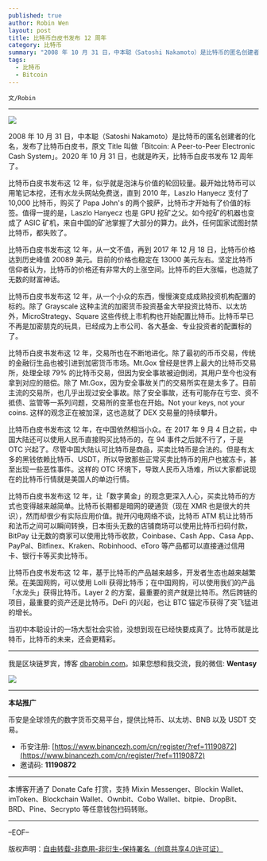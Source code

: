 ```yaml
---
published: true
author: Robin Wen
layout: post
title: 比特币白皮书发布 12 周年
category: 比特币
summary: "2008 年 10 月 31 日，中本聪（Satoshi Nakamoto）是比特币的匿名创建者的化名，发布了比特币白皮书，原文 Title 叫做「Bitcoin: A Peer-to-Peer Electronic Cash System」。2020 年 10 月 31 日，也就是昨天，比特币白皮书发布 12 周年了。当初中本聪设计的一场大型社会实验，没想到现在已经快要成真了。比特币就是比特币，比特币的未来，还会更精彩。"
tags:
  - 比特币
  - Bitcoin
---
```


`文/Robin`

***

![](https://cdn.dbarobin.com/avk5jrg.png)

2008 年 10 月 31 日，中本聪（Satoshi Nakamoto）是比特币的匿名创建者的化名，发布了比特币白皮书，原文 Title 叫做「Bitcoin: A Peer-to-Peer Electronic Cash System」。2020 年 10 月 31 日，也就是昨天，比特币白皮书发布 12 周年了。

比特币白皮书发布这 12 年，似乎就是泡沫与价值的轮回较量。最开始比特币可以用笔记本挖，还有水龙头网站免费送，直到 2010 年，Laszlo Hanyecz 支付了 10,000 比特币，购买了 Papa John's 的两个披萨，比特币才开始有了价值的标签。值得一提的是，Laszlo Hanyecz 也是 GPU 挖矿之父。如今挖矿的机器也变成了 ASIC 矿机，来自中国的矿池掌握了大部分的算力。此外，任何国家试图封禁比特币，都失败了。

比特币白皮书发布这 12 年，从一文不值，再到 2017 年 12 月 18 日，比特币价格达到历史峰值 20089 美元。目前的价格也稳定在 13000 美元左右。坚定比特币信仰者认为，比特币的价格还有非常大的上涨空间。比特币的巨大涨幅，也造就了无数的财富神话。

比特币白皮书发布这 12 年，从一个小众的东西，慢慢演变成成熟投资机构配置的标的。除了 Grayscale 这种主流的加密货币投资基金大举投资比特币、以太坊外，MicroStrategy、Square 这些传统上市机构也开始配置比特币。比特币早已不再是加密朋克的玩具，已经成为上市公司、各大基金、专业投资者的配置标的了。

比特币白皮书发布这 12 年，交易所也在不断地进化。除了最初的币币交易，传统的金融衍生品也被引进到加密货币市场。Mt.Gox 曾经是世界上最大的比特币交易所，处理全球 79% 的比特币交易，但因为安全事故被迫倒闭，其用户至今也没有拿到对应的赔偿。除了 Mt.Gox，因为安全事故关门的交易所实在是太多了。目前主流的交易所，也几乎出现过安全事故。除了安全事故，还有可能存在亏空、资不抵债、监管等一系列问题，交易所的变革也在开始。Not your keys, not your coins. 这样的观念正在被加深，这也造就了 DEX 交易量的持续攀升。

比特币白皮书发布这 12 年，在中国依然相当小众。在 2017 年 9 月 4 日之前，中国大陆还可以使用人民币直接购买比特币的，在 94 事件之后就不行了，于是 OTC 兴起了。尽管中国大陆认可比特币是商品，买卖比特币是合法的。但是有太多的黑钱依赖比特币、USDT，所以导致那些正常买卖比特币的用户也被冻卡，甚至出现一些恶性事件。这样的 OTC 环境下，导致人民币入场难，所以大家都说现在的比特币行情就是美国人的单边行情。

比特币白皮书发布这 12 年，让「数字黄金」的观念更深入人心，买卖比特币的方式也变得越来越简单。比特币长期都是暗网的硬通货（现在 XMR 也是很大的共识），然而却很少有实际应用价值。抛开闪电网络不谈，比特币 ATM 机让比特币和法币之间可以瞬间转换，日本街头无数的店铺商场可以使用比特币扫码付款，BitPay 让无数的商家可以使用比特币收款，Coinbase、Cash App、Casa App、PayPal、Bitfinex、Kraken、Robinhood、eToro 等产品都可以直接通过信用卡、银行卡等买卖比特币。

比特币白皮书发布这 12 年，基于比特币的产品越来越多，开发者生态也越来越繁荣。在美国网购，可以使用 Lolli 获得比特币；在中国网购，可以使用我们的产品「水龙头」获得比特币。Layer 2 的方案，最重要的资产就是比特币。然后跨链的项目，最重要的资产还是比特币。DeFi 的兴起，也让 BTC 锚定币获得了突飞猛进的增长。

当初中本聪设计的一场大型社会实验，没想到现在已经快要成真了。比特币就是比特币，比特币的未来，还会更精彩。

***

我是区块链罗宾，博客 [dbarobin.com](https://dbarobin.com/)。如果您想和我交流，我的微信: **Wentasy**

![](https://cdn.dbarobin.com/v4yywe2.png)

***

**本站推广**

币安是全球领先的数字货币交易平台，提供比特币、以太坊、BNB 以及 USDT 交易。

* 币安注册: [https://www.binancezh.com/cn/register/?ref=11190872](https://www.binancezh.com/cn/register/?ref=11190872)
* 邀请码: **11190872**

***

本博客开通了 Donate Cafe 打赏，支持 Mixin Messenger、Blockin Wallet、imToken、Blockchain Wallet、Ownbit、Cobo Wallet、bitpie、DropBit、BRD、Pine、Secrypto 等任意钱包扫码转账。

<center>
    <div class="--donate-button"
         data-button-id="f8b9df0d-af9a-460d-8258-d3f435445075"
    ></div>
</center>

***

–EOF–

版权声明：[自由转载-非商用-非衍生-保持署名（创意共享4.0许可证）](http://creativecommons.org/licenses/by-nc-nd/4.0/deed.zh)